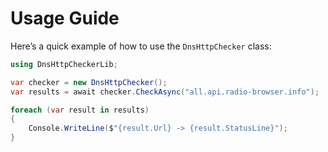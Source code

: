 # Usage Guide

Here’s a quick example of how to use the `DnsHttpChecker` class:

```csharp
using DnsHttpCheckerLib;

var checker = new DnsHttpChecker();
var results = await checker.CheckAsync("all.api.radio-browser.info");

foreach (var result in results)
{
    Console.WriteLine($"{result.Url} -> {result.StatusLine}");
}
